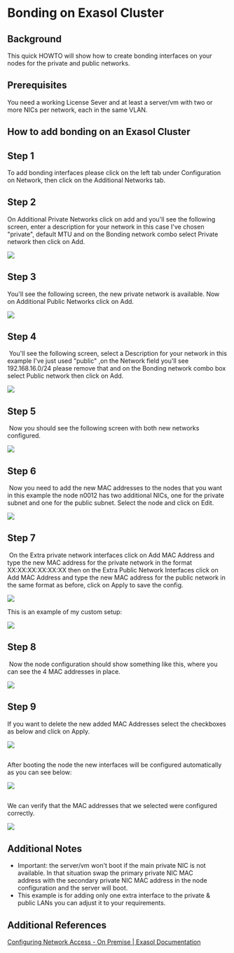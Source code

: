 # Bonding on Exasol Cluster 
## Background

This quick HOWTO will show how to create bonding interfaces on your nodes for the private and public networks. 

## Prerequisites

You need a working License Sever and at least a server/vm with two or more NICs per network, each in the same VLAN. 

## How to add bonding on an Exasol Cluster

## Step 1

To add bonding interfaces please click on the left tab under Configuration on Network, then click on the Additional Networks tab.

## Step 2

On Additional Private Networks click on add and you'll see the following screen, enter a description for your network in this case I've chosen "private", default MTU and on the Bonding network combo select Private network then click on Add.

![](images/image2021-3-2_18-10-20.png)

## Step 3

You'll see the following screen, the new private network is available. Now on Additional Public Networks click on Add.

![](images/image2021-3-2_18-10-49.png)

## Step 4

 You'll see the following screen, select a Description for your network in this example I've just used "public" ,on the Network field you'll see 192.168.16.0/24 please remove that and on the Bonding network combo box select Public network then click on Add.

![](images/image2021-3-2_18-11-11.png)

## Step 5

 Now you should see the following screen with both new networks configured.

![](images/image2021-3-2_18-11-34.png)

## Step 6

 Now you need to add the new MAC addresses to the nodes that you want in this example the node n0012 has two additional NICs, one for the private subnet and one for the public subnet. Select the node and click on Edit.

![](images/image2021-3-2_18-11-54.png)

## Step 7

 On the Extra private network interfaces click on Add MAC Address and type the new MAC address for the private network in the format XX:XX:XX:XX:XX:XX then on the Extra Public Network Interfaces click on Add MAC Address and type the new MAC address for the public network in the same format as before, click on Apply to save the config.

![](images/image2021-3-2_18-12-11.png)

This is an example of my custom setup:

![](images/image2021-3-2_18-12-29.png)

## 

## Step 8

 Now the node configuration should show something like this, where you can see the 4 MAC addresses in place.
 
 ![](images/image2021-3-2_18-12-46.png)

## 

## Step 9

If you want to delete the new added MAC Addresses select the checkboxes as below and click on Apply.

 ![](images/image2021-3-2_18-13-11.png)

## 

After booting the node the new interfaces will be configured automatically as you can see below:

 ![](images/image2021-3-2_18-13-36.png)

## 

We can verify that the MAC addresses that we selected were configured correctly.


 ![](images/image2021-3-2_18-13-48.png)

## 

## Additional Notes

* Important: the server/vm won't boot if the main private NIC is not available. In that situation swap the primary private NIC MAC address with the secondary private NIC MAC address in the node configuration and the server will boot.
* This example is for adding only one extra interface to the private & public LANs you can adjust it to your requirements.

## Additional References

[Configuring Network Access - On Premise | Exasol Documentation](https://docs.exasol.com/administration/on-premise/manage_network/configure_network_access.htm#Addition)

